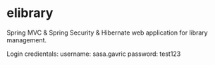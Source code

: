 # elibrary
Spring MVC &amp; Spring Security &amp; Hibernate web application for library management. 

Login credientals: 
username: sasa.gavric
password: test123
